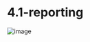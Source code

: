 # 4.1-reporting
![image](https://github.com/user-attachments/assets/01e68ab6-6a93-4edf-8758-5c98b3a7cb4d)
